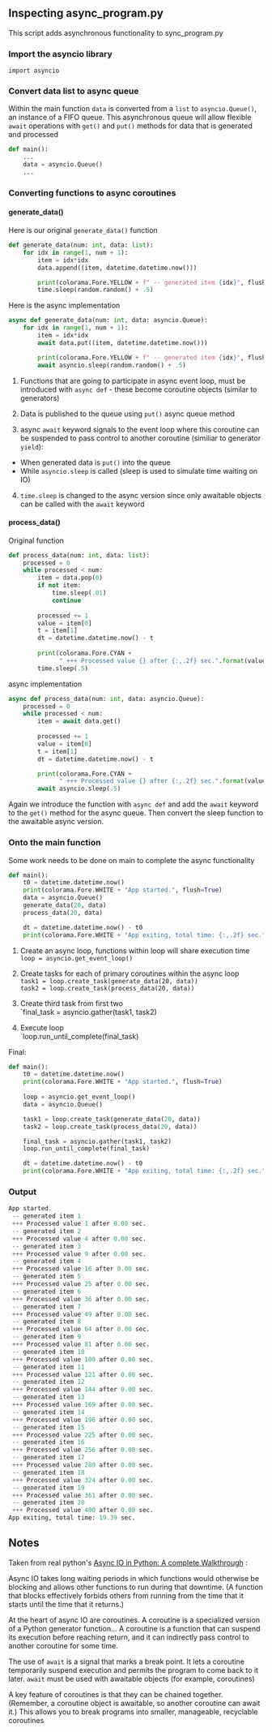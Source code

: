 ## Inspecting async_program.py

This script adds asynchronous functionality to sync_program.py

### Import the asyncio library
```
import asyncio
```

### Convert data list to async queue
Within the main function `data` is converted from a `list` to `asyncio.Queue()`, an instance of a FIFO queue. This asynchronous queue will allow flexible `await` operations with `get()` and `put()` methods for data that is generated and processed
```python
def main():
	...
    data = asyncio.Queue()
    ...
```
### Converting functions to async coroutines

#### generate_data()

Here is our original `generate_data()` function
```python
def generate_data(num: int, data: list):
    for idx in range(1, num + 1): 
        item = idx*idx
        data.append((item, datetime.datetime.now()))

        print(colorama.Fore.YELLOW + f" -- generated item {idx}", flush=True)
        time.sleep(random.random() + .5)
```

Here is the async implementation
```python
async def generate_data(num: int, data: asyncio.Queue):
    for idx in range(1, num + 1): 
        item = idx*idx
        await data.put((item, datetime.datetime.now()))

        print(colorama.Fore.YELLOW + f" -- generated item {idx}", flush=True)
        await asyncio.sleep(random.random() + .5)
```

1. Functions that are going to participate in async event loop, must be introduced with `async def` - these become coroutine objects (similar to generators)

2. Data is published to the queue using `put()` async queue method

3. async `await` keyword signals to the event loop where this coroutine can be suspended to pass control to another coroutine (similiar to generator `yield`):

- When generated data is `put()` into the queue
- While `asyncio.sleep` is called (sleep is used to simulate time waiting on IO)

4. `time.sleep` is changed to the async version since only awaitable objects can be called with the `await` keyword

#### process_data()

Original function

```python
def process_data(num: int, data: list):
    processed = 0
    while processed < num:
        item = data.pop(0)
        if not item:
            time.sleep(.01)
            continue
    
        processed += 1
        value = item[0]
        t = item[1]
        dt = datetime.datetime.now() - t
        
        print(colorama.Fore.CYAN +
              " +++ Processed value {} after {:,.2f} sec.".format(value, dt.total_seconds()), flush=True)
        time.sleep(.5)
````
async implementation

```python
async def process_data(num: int, data: asyncio.Queue):
    processed = 0
    while processed < num:
        item = await data.get()
        
        processed += 1
        value = item[0]
        t = item[1]
        dt = datetime.datetime.now() - t

        print(colorama.Fore.CYAN +
              " +++ Processed value {} after {:,.2f} sec.".format(value, dt.total_seconds()), flush=True)
        await asyncio.sleep(.5)
```
Again we introduce the function with `async def` and add the `await` keyword to the `get()` method for the async queue. Then convert the sleep function to the awaitable async version.

### Onto the main function

Some work needs to be done on main to complete the async functionality
```python
def main():
    t0 = datetime.datetime.now()
    print(colorama.Fore.WHITE + "App started.", flush=True)
    data = asyncio.Queue()
    generate_data(20, data)
    process_data(20, data)

    dt = datetime.datetime.now() - t0
    print(colorama.Fore.WHITE + "App exiting, total time: {:,.2f} sec.".format(dt.total_seconds()), flush=True)
```
1. Create an async loop, functions within loop will share execution time  
`loop = asyncio.get_event_loop()`

2. Create tasks for each of primary coroutines within the async loop  
`task1 = loop.create_task(generate_data(20, data))`  
`task2 = loop.create_task(process_data(20, data))`  

3. Create third task from first two   
`final_task = asyncio.gather(task1, task2)  

4. Execute loop  
`loop.run_until_complete(final_task)  

Final:

```python
def main():
    t0 = datetime.datetime.now()
    print(colorama.Fore.WHITE + "App started.", flush=True)
    
    loop = asyncio.get_event_loop()
    data = asyncio.Queue()

    task1 = loop.create_task(generate_data(20, data))
    task2 = loop.create_task(process_data(20, data))

    final_task = asyncio.gather(task1, task2)
    loop.run_until_complete(final_task)

    dt = datetime.datetime.now() - t0
    print(colorama.Fore.WHITE + "App exiting, total time: {:,.2f} sec.".format(dt.total_seconds()), flush=True)
```

### Output
```python
App started.
 -- generated item 1
 +++ Processed value 1 after 0.00 sec.
 -- generated item 2
 +++ Processed value 4 after 0.00 sec.
 -- generated item 3
 +++ Processed value 9 after 0.00 sec.
 -- generated item 4
 +++ Processed value 16 after 0.00 sec.
 -- generated item 5
 +++ Processed value 25 after 0.00 sec.
 -- generated item 6
 +++ Processed value 36 after 0.00 sec.
 -- generated item 7
 +++ Processed value 49 after 0.00 sec.
 -- generated item 8
 +++ Processed value 64 after 0.00 sec.
 -- generated item 9
 +++ Processed value 81 after 0.00 sec.
 -- generated item 10
 +++ Processed value 100 after 0.00 sec.
 -- generated item 11
 +++ Processed value 121 after 0.00 sec.
 -- generated item 12
 +++ Processed value 144 after 0.00 sec.
 -- generated item 13
 +++ Processed value 169 after 0.00 sec.
 -- generated item 14
 +++ Processed value 196 after 0.00 sec.
 -- generated item 15
 +++ Processed value 225 after 0.00 sec.
 -- generated item 16
 +++ Processed value 256 after 0.00 sec.
 -- generated item 17
 +++ Processed value 289 after 0.00 sec.
 -- generated item 18
 +++ Processed value 324 after 0.00 sec.
 -- generated item 19
 +++ Processed value 361 after 0.00 sec.
 -- generated item 20
 +++ Processed value 400 after 0.00 sec.
App exiting, total time: 19.39 sec.
```

## Notes

Taken from real python's [Async IO in Python: A complete Walkthrough](https://realpython.com/async-io-python/) :

Async IO takes long waiting periods in which functions would otherwise be blocking and allows other functions to run during that downtime. (A function that blocks effectively forbids others from running from the time that it starts until the time that it returns.)

At the heart of async IO are coroutines. A coroutine is a specialized version of a Python generator function... A coroutine is a function that can suspend its execution before reaching return, and it can indirectly pass control to another coroutine for some time.

The use of `await` is a signal that marks a break point. It lets a coroutine temporarily suspend execution and permits the program to come back to it later. `await` must be used with awaitable objects (for example, coroutines)

A key feature of coroutines is that they can be chained together. (Remember, a coroutine object is awaitable, so another coroutine can await it.) This allows you to break programs into smaller, manageable, recyclable coroutines
